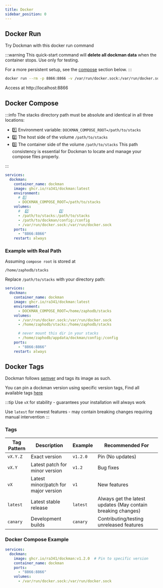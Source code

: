 ```yaml
---
title: Docker
sidebar_position: 0
---
```


## Docker Run

Try Dockman with this docker run command

:::warning
This quick-start command will **delete all dockman data** when the container stops. Use only for testing.

For a more persistent setup, see the [compose](#docker-compose) section below.
:::

```bash title="Bash"
docker run --rm -p 8866:8866 -v /var/run/docker.sock:/var/run/docker.sock ghcr.io/ra341/dockman:latest
```

Access at http://localhost:8866

## Docker Compose

:::info
The stacks directory path must be absolute and identical in all three locations:

* 1️⃣ Environment variable: `DOCKMAN_COMPOSE_ROOT=/path/to/stacks`
* 2️⃣ The host side of the volume `/path/to/stacks`
* 3️⃣ The container side of the volume `/path/to/stacks`
  This path consistency is essential for Dockman to locate and manage your compose files properly.

:::

```yaml title="docker-compose.yaml"
services:
  dockman:
    container_name: dockman
    image: ghcr.io/ra341/dockman:latest
    environment:
      # 1️⃣
      - DOCKMAN_COMPOSE_ROOT=/path/to/stacks
    volumes:
      #  2️⃣              3️⃣                
      - /path/to/stacks:/path/to/stacks
      - /path/to/dockman/config:/config
      - /var/run/docker.sock:/var/run/docker.sock
    ports:
      - "8866:8866"
    restart: always
```

### Example with Real Path

Assuming `compose root` is stored at

```
/home/zaphodb/stacks
```

Replace `/path/to/stacks` with your directory path:

```yaml title="docker-compose.yaml"
services:
  dockman:
    container_name: dockman
    image: ghcr.io/ra341/dockman:latest
    environment:
      - DOCKMAN_COMPOSE_ROOT=/home/zaphodb/stacks
    volumes:
      - /var/run/docker.sock:/var/run/docker.sock
      - /home/zaphodb/stacks:/home/zaphodb/stacks

      # never mount this dir in your stacks
      - /home/zaphodb/appdata/dockman/config:/config
    ports:
      - "8866:8866"
    restart: always
```

## Docker Tags

Dockman follows [semver](https://semver.org/) and tags its image as such.

You can pin a dockman version using specific version tags, Find all available
tags [here](https://github.com/RA341/dockman/pkgs/container/dockman/versions?filters%5Bversion_type%5D=tagged)

:::tip
Use `vX` for stability - guarantees your installation will always work

Use `latest` for newest features - may contain breaking changes requiring manual intervention
:::

### Tags

| Tag Pattern | Description                          | Example  | Recommended For                                              |
|-------------|--------------------------------------|----------|--------------------------------------------------------------|
| `vX.Y.Z`    | Exact version                        | `v1.2.0` | Pin (No updates)                                             |
| `vX.Y`      | Latest patch for minor version       | `v1.2`   | Bug fixes                                                    |
| `vX`        | Latest minor/patch for major version | `v1`     | New features                                                 |
| `latest`    | Latest stable release                | `latest` | Always get the latest updates (May contain breaking changes) |
| `canary`    | Development builds                   | `canary` | Contributing/testing unreleased features                     |

### Docker Compose Example

```yaml
services:
  dockman:
    image: ghcr.io/ra341/dockman:v1.2.0  # Pin to specific version
    container_name: dockman
    ports:
      - "8866:8866"
    volumes:
      - /var/run/docker.sock:/var/run/docker.sock
```
